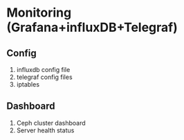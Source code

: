 # Monitoring (Grafana+influxDB+Telegraf)
## Config
1. influxdb config file
2. telegraf config files
3. iptables
## Dashboard
1. Ceph cluster dashboard
2. Server health status
